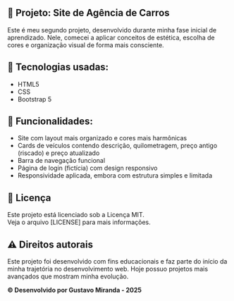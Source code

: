 ## 🚗 Projeto: Site de Agência de Carros  
Este é meu segundo projeto, desenvolvido durante minha fase inicial de aprendizado. Nele, comecei a aplicar conceitos de estética, escolha de cores e organização visual de forma mais consciente.

## 🚀 Tecnologias usadas:  
- HTML5  
- CSS  
- Bootstrap 5  

## 📱 Funcionalidades:  
- Site com layout mais organizado e cores mais harmônicas  
- Cards de veículos contendo descrição, quilometragem, preço antigo (riscado) e preço atualizado  
- Barra de navegação funcional  
- Página de login (fictícia) com design responsivo  
- Responsividade aplicada, embora com estrutura simples e limitada  

## 📄 Licença  
Este projeto está licenciado sob a Licença MIT.  
Veja o arquivo [LICENSE] para mais informações.  

## ⚠️ Direitos autorais  
Este projeto foi desenvolvido com fins educacionais e faz parte do início da minha trajetória no desenvolvimento web. Hoje possuo projetos mais avançados que mostram minha evolução.  

**© Desenvolvido por Gustavo Miranda - 2025**